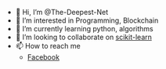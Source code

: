 - 👋 Hi, I’m @The-Deepest-Net
- 👀 I’m interested in Programming, Blockchain
- 🌱 I’m currently learning python, algorithms
- 💞️ I’m looking to collaborate on [scikit-learn](https://github.com/scikit-learn/scikit-learn)
- 📫 How to reach me 
    - [Facebook](https://www.facebook.com/profile.php?id=100046491931274)

<!---
The-Deepest-Net/The-Deepest-Net is a ✨ special ✨ repository because its `README.md` (this file) appears on your GitHub profile.
You can click the Preview link to take a look at your changes.
--->
